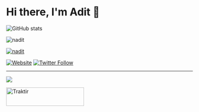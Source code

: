# Hi there, I'm Adit 👋

![GitHub stats](https://github-readme-stats.vercel.app/api/top-langs/?username=Lucifwr233&layout=compact&theme=nord)

<p>
  <img src="https://streak-stats.demolab.com?user=Lucifwr233&theme=nord&hide_border=true" alt="nadit"/>
</p>

<p>
  <a href="https://discord.com/users/452949404278587412" target="_blank" rel="noreferrer">
    <img src="https://lanyard.cnrad.dev/api/452949404278587412" alt="nadit"/>
  </a>
</p>

[//]: # (Include other content as per your needs)

[![Website](https://img.shields.io/website?label=nth.adtya&style=for-the-badge&url=https%3A%2F%2Fcodestackr.com)](https://lucifwr233.github.io/nthadtya/)
[![Twitter Follow](https://img.shields.io/twitter/follow/Aditiya233?color=1DA1F2&logo=twitter&style=for-the-badge)](https://twitter.com/intent/follow?original_referer=https%3A%2F%2Fgithub.com%2FAditiya233&screen_name=Aditiya233)

---

[website]: https://nadit.my.id/
[twitter]: https://twitter.com/Aditiya233
[instagram]: https://www.instagram.com/adty_aaaaa/
![](https://komarev.com/ghpvc/?username=Lucifwr233)
<p>
  <a href="https://trakteer.id/n_aditiya" target="_blank">
    <img align="center" src="https://cdn.buymeacoffee.com/buttons/v2/default-yellow.png" height="50" width="210" alt="Traktir" />
  </a>
</p>

